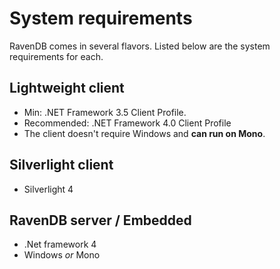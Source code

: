 ﻿# System requirements

RavenDB comes in several flavors. Listed below are the system requirements for each.

## Lightweight client

* Min: .NET Framework 3.5 Client Profile. 
* Recommended: .NET Framework 4.0 Client Profile
* The client doesn't require Windows and **can run on Mono**.

## Silverlight client

* Silverlight 4

## RavenDB server / Embedded

* .Net framework 4
* Windows _or_ Mono